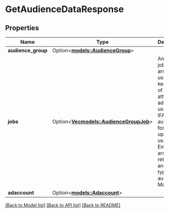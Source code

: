 # GetAudienceDataResponse

## Properties

Name | Type | Description | Notes
------------ | ------------- | ------------- | -------------
**audience_group** | Option<[**models::AudienceGroup**](AudienceGroup.md)> |  | [optional]
**jobs** | Option<[**Vec<models::AudienceGroupJob>**](AudienceGroupJob.md)> | An array of jobs. This array is used to keep track of each attempt to add new user IDs or IFAs to an audience for uploading user IDs. Empty array is returned for any other type of audience. Max: 50  | [optional]
**adaccount** | Option<[**models::Adaccount**](Adaccount.md)> |  | [optional]

[[Back to Model list]](../README.md#documentation-for-models) [[Back to API list]](../README.md#documentation-for-api-endpoints) [[Back to README]](../README.md)


